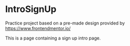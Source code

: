 # IntroSignUp

Practice project based on a pre-made design provided by https://www.frontendmentor.io/

This is a page containing a sign up intro page.
